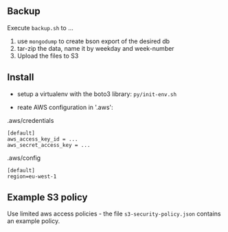 Backup
------

Execute `backup.sh` to ...

1.  use `mongodump` to create bson export of the desired db
2.  tar-zip the data, name it by weekday and week-number
3.  Upload the files to S3

Install
-------

 - setup a virtualenv with the boto3 library: `py/init-env.sh`

 - reate AWS configuration in '.aws':

.aws/credentials

    [default]
    aws_access_key_id = ...
    aws_secret_access_key = ...

.aws/config

    [default]
    region=eu-west-1


Example S3 policy
------------------

Use  limited aws access policies - the file `s3-security-policy.json` contains
an example policy.


